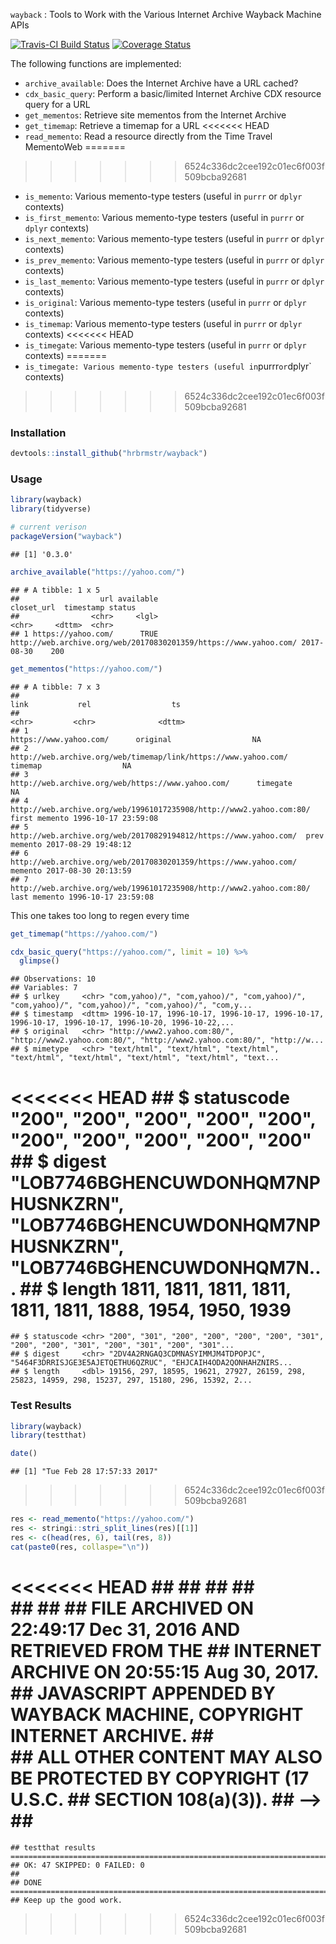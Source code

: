 
`wayback` : Tools to Work with the Various Internet Archive Wayback Machine APIs

[![Travis-CI Build Status](https://travis-ci.org/jonocarroll/wayback.svg?branch=dev-cdx)](https://travis-ci.org/jonocarroll/wayback) [![Coverage Status](https://img.shields.io/codecov/c/github/jonocarroll/wayback/dev-cdx.svg)](https://codecov.io/github/jonocarroll/wayback?branch=dev-cdx) <!-- [![AppVeyor Build Status](https://ci.appveyor.com/api/projects/status/github/NA/NA?branch=master&svg=true)](https://ci.appveyor.com/project/NA/NA) -->

The following functions are implemented:

-   `archive_available`: Does the Internet Archive have a URL cached?
-   `cdx_basic_query`: Perform a basic/limited Internet Archive CDX resource query for a URL
-   `get_mementos`: Retrieve site mementos from the Internet Archive
-   `get_timemap`: Retrieve a timemap for a URL
<<<<<<< HEAD
-   `read_memento`: Read a resource directly from the Time Travel MementoWeb
=======
>>>>>>> 6524c336dc2cee192c01ec6f003f509bcba92681
-   `is_memento`: Various memento-type testers (useful in `purrr` or `dplyr` contexts)
-   `is_first_memento`: Various memento-type testers (useful in `purrr` or `dplyr` contexts)
-   `is_next_memento`: Various memento-type testers (useful in `purrr` or `dplyr` contexts)
-   `is_prev_memento`: Various memento-type testers (useful in `purrr` or `dplyr` contexts)
-   `is_last_memento`: Various memento-type testers (useful in `purrr` or `dplyr` contexts)
-   `is_original`: Various memento-type testers (useful in `purrr` or `dplyr` contexts)
-   `is_timemap`: Various memento-type testers (useful in `purrr` or `dplyr` contexts)
<<<<<<< HEAD
-   `is_timegate`: Various memento-type testers (useful in `purrr` or `dplyr` contexts)
=======
-   `is_timegate: Various memento-type testers (useful in`purrr`or`dplyr\` contexts)
>>>>>>> 6524c336dc2cee192c01ec6f003f509bcba92681

### Installation

``` r
devtools::install_github("hrbrmstr/wayback")
```

### Usage

``` r
library(wayback)
library(tidyverse)

# current verison
packageVersion("wayback")
```

    ## [1] '0.3.0'

``` r
archive_available("https://yahoo.com/")
```

    ## # A tibble: 1 x 5
    ##                  url available                                                       closet_url  timestamp status
    ##                <chr>     <lgl>                                                            <chr>     <dttm>  <chr>
    ## 1 https://yahoo.com/      TRUE http://web.archive.org/web/20170830201359/https://www.yahoo.com/ 2017-08-30    200

``` r
get_mementos("https://yahoo.com/")
```

    ## # A tibble: 7 x 3
    ##                                                                  link           rel                  ts
    ##                                                                 <chr>         <chr>              <dttm>
    ## 1                                              https://www.yahoo.com/      original                  NA
    ## 2      http://web.archive.org/web/timemap/link/https://www.yahoo.com/       timemap                  NA
    ## 3                   http://web.archive.org/web/https://www.yahoo.com/      timegate                  NA
    ## 4 http://web.archive.org/web/19961017235908/http://www2.yahoo.com:80/ first memento 1996-10-17 23:59:08
    ## 5    http://web.archive.org/web/20170829194812/https://www.yahoo.com/  prev memento 2017-08-29 19:48:12
    ## 6    http://web.archive.org/web/20170830201359/https://www.yahoo.com/       memento 2017-08-30 20:13:59
    ## 7 http://web.archive.org/web/19961017235908/http://www2.yahoo.com:80/  last memento 1996-10-17 23:59:08

This one takes too long to regen every time

``` r
get_timemap("https://yahoo.com/")
```

``` r
cdx_basic_query("https://yahoo.com/", limit = 10) %>% 
  glimpse()
```

    ## Observations: 10
    ## Variables: 7
    ## $ urlkey     <chr> "com,yahoo)/", "com,yahoo)/", "com,yahoo)/", "com,yahoo)/", "com,yahoo)/", "com,yahoo)/", "com,y...
    ## $ timestamp  <dttm> 1996-10-17, 1996-10-17, 1996-10-17, 1996-10-17, 1996-10-17, 1996-10-17, 1996-10-20, 1996-10-22,...
    ## $ original   <chr> "http://www2.yahoo.com:80/", "http://www2.yahoo.com:80/", "http://www2.yahoo.com:80/", "http://w...
    ## $ mimetype   <chr> "text/html", "text/html", "text/html", "text/html", "text/html", "text/html", "text/html", "text...
<<<<<<< HEAD
    ## $ statuscode <chr> "200", "200", "200", "200", "200", "200", "200", "200", "200", "200"
    ## $ digest     <chr> "LOB7746BGHENCUWDONHQM7NPHUSNKZRN", "LOB7746BGHENCUWDONHQM7NPHUSNKZRN", "LOB7746BGHENCUWDONHQM7N...
    ## $ length     <dbl> 1811, 1811, 1811, 1811, 1811, 1811, 1888, 1954, 1950, 1939
=======
    ## $ statuscode <chr> "200", "301", "200", "200", "200", "200", "301", "200", "200", "301", "200", "301", "200", "301"...
    ## $ digest     <chr> "2DV4A2RNGAQ3CDMNASYIMMJM4TDPOPJC", "5464F3DRRISJGE3E5AJETQETHU6QZRUC", "EHJCAIH4ODA2QONHAHZNIRS...
    ## $ length     <dbl> 19156, 297, 18595, 19621, 27927, 26159, 298, 25823, 14959, 298, 15237, 297, 15180, 296, 15392, 2...

### Test Results

``` r
library(wayback)
library(testthat)

date()
```

    ## [1] "Tue Feb 28 17:57:33 2017"
>>>>>>> 6524c336dc2cee192c01ec6f003f509bcba92681

``` r
res <- read_memento("https://yahoo.com/")
res <- stringi::stri_split_lines(res)[[1]]
res <- c(head(res, 6), tail(res, 8))
cat(paste0(res, collaspe="\n"))
```

<<<<<<< HEAD
    ## <!DOCTYPE html>
    ##  <html id="atomic" lang="en-US" class="atomic my3columns  l-out Pos-r https fp fp-v2 rc1 fp-default mini-uh-on viewer-right ltr desktop Desktop bktUDC001,FP040,SR016,332">
    ##  <head>
    ##  
    ##  <!-- Start Wayback Rewrite JS Include -->
    ##  <!-- wbgrp-svc082.us.archive.org -->
    ##       FILE ARCHIVED ON 22:49:17 Dec 31, 2016 AND RETRIEVED FROM THE
    ##       INTERNET ARCHIVE ON 20:55:15 Aug 30, 2017.
    ##       JAVASCRIPT APPENDED BY WAYBACK MACHINE, COPYRIGHT INTERNET ARCHIVE.
    ##  
    ##       ALL OTHER CONTENT MAY ALSO BE PROTECTED BY COPYRIGHT (17 U.S.C.
    ##       SECTION 108(a)(3)).
    ##  -->
    ##
=======
    ## testthat results ========================================================================================================
    ## OK: 47 SKIPPED: 0 FAILED: 0
    ## 
    ## DONE ===================================================================================================================
    ## Keep up the good work.
>>>>>>> 6524c336dc2cee192c01ec6f003f509bcba92681
